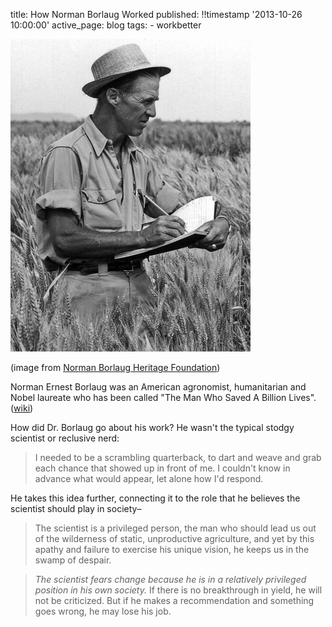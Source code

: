title: How Norman Borlaug Worked
published: !!timestamp '2013-10-26 10:00:00'
active_page: blog
tags:
    - workbetter

![Borlaug in a field](/static/images/20131026-borlaug.gif)

(image from [Norman Borlaug Heritage Foundation](http://www.normanborlaug.org/)) 

Norman Ernest Borlaug was an American agronomist, humanitarian and Nobel laureate who has been called "The Man Who Saved A Billion Lives". ([wiki](http://en.wikipedia.org/wiki/Norman_Borlaug))

How did Dr. Borlaug go about his work? He wasn't the typical stodgy scientist or reclusive nerd:

> I needed to be a scrambling quarterback, to dart and weave and grab each chance that showed up in front of me. I couldn't know in advance what would appear, let alone how I'd respond.

He takes this idea further, connecting it to the role that he believes the scientist should play in society–

> The scientist is a privileged person, the man who should lead us out of the wilderness of static, unproductive agriculture, and yet by this apathy and failure to exercise his unique vision, he keeps us in the swamp of despair.

> *The scientist fears change because he is in a relatively privileged position in his own society.* If there is no breakthrough in yield, he will not be criticized. But if he makes a recommendation and something goes wrong, he may lose his job.

